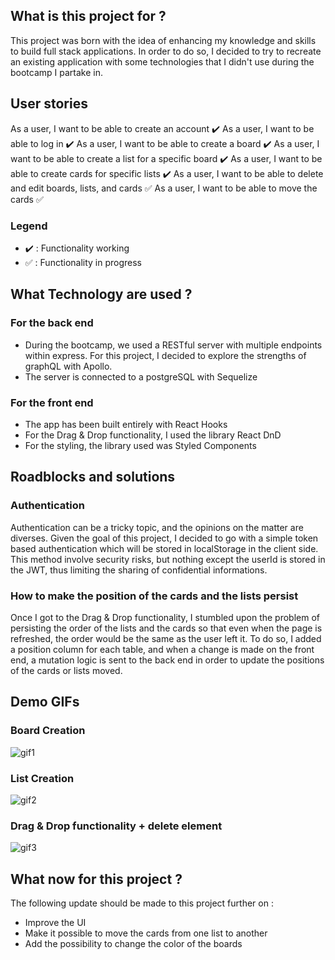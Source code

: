 ## What is this project for ?

This project was born with the idea of enhancing my knowledge and skills to build full stack applications. In order to do so, I decided to try to recreate an existing application with some technologies that I didn't use during the bootcamp I partake in.

## User stories

As a user, I want to be able to create an account :heavy_check_mark:
As a user, I want to be able to log in :heavy_check_mark:
As a user, I want to be able to create a board :heavy_check_mark:
As a user, I want to be able to create a list for a specific board :heavy_check_mark:
As a user, I want to be able to create cards for specific lists :heavy_check_mark:
As a user, I want to be able to delete and edit boards, lists, and cards :white_check_mark:
As a user, I want to be able to move the cards :white_check_mark:

### Legend

- :heavy_check_mark: : Functionality working
- :white_check_mark: : Functionality in progress


## What Technology are used ?

### For the back end
- During the bootcamp, we used a RESTful server with multiple endpoints within express. For this project, I decided to explore the strengths of graphQL with Apollo.
- The server is connected to a postgreSQL with Sequelize

### For the front end
- The app has been built entirely with React Hooks
- For the Drag & Drop functionality, I used the library React DnD
- For the styling, the library used was Styled Components

## Roadblocks and solutions

### Authentication

Authentication can be a tricky topic, and the opinions on the matter are diverses. Given the goal of this project, I decided to go with a simple token based authentication which will be stored in localStorage in the client side. This method involve security risks, but nothing except the userId is stored in the JWT, thus limiting the sharing of confidential informations.

### How to make the position of the cards and the lists persist

Once I got to the Drag & Drop functionality, I stumbled upon the problem of persisting the order of the lists and the cards so that even when the page is refreshed, the order would be the same as the user left it. To do so, I added a position column for each table, and when a change is made on the front end, a mutation logic is sent to the back end in order to update the positions of the cards or lists moved.

## Demo GIFs

### Board Creation
![gif1](https://media.giphy.com/media/kHfhoyMQ2SB5Sw7vrM/giphy.gif)

### List Creation
![gif2](https://media.giphy.com/media/l3VPU0DIrCQtAkMgqf/giphy.gif)

### Drag & Drop functionality + delete element
![gif3](https://media.giphy.com/media/VbcEkXtZBITSMGuT1N/giphy.gif)

## What now for this project ?

The following update should be made to this project further on :

- Improve the UI
- Make it possible to move the cards from one list to another
- Add the possibility to change the color of the boards

